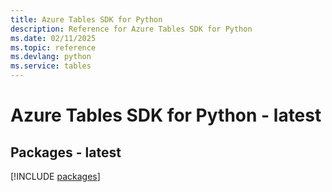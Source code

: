 ```yaml
---
title: Azure Tables SDK for Python
description: Reference for Azure Tables SDK for Python
ms.date: 02/11/2025
ms.topic: reference
ms.devlang: python
ms.service: tables
---
```

# Azure Tables SDK for Python - latest
## Packages - latest
[!INCLUDE [packages](tables-index.md)]